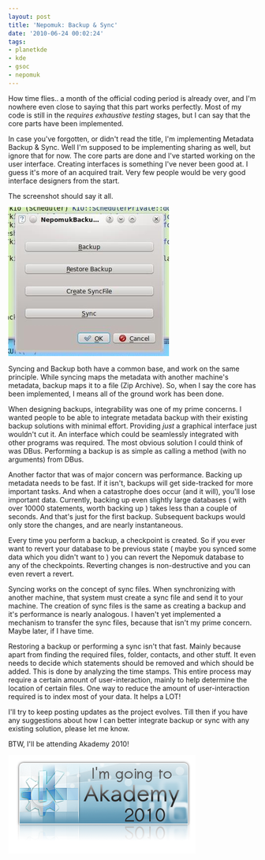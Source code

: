 ```yaml
---
layout: post
title: 'Nepomuk: Backup & Sync'
date: '2010-06-24 00:02:24'
tags:
- planetkde
- kde
- gsoc
- nepomuk
---
```


﻿How time flies.. a month of the official coding period is already over, and I'm nowhere even close to saying that this part works perfectly. Most of my code is still in the *requires exhaustive testing* stages, but I can say that the core parts have been implemented.

In case you've forgotten, or didn't read the title, I'm implementing Metadata Backup &amp; Sync. Well I'm supposed to be implementing sharing as well, but ignore that for now. The core parts are done and I've started working on the user interface. Creating interfaces is something I've never been good at. I guess it's more of an acquired trait. Very few people would be very good interface designers from the start.

The screenshot should say it all.

<img class="aligncenter" title="BackupSync screenshot" src="/blog/images/2010/06/24/backupsync.jpg" alt="Rudimentary Interface" width="326" height="302" />

Syncing and Backup both have a common base, and work on the same principle. While syncing maps the metadata with another machine's metadata, backup maps it to a file (Zip Archive). So, when I say the core has been implemented, I means all of the ground work has been done.

When designing backups, integrability was one of my prime concerns. I wanted people to be able to integrate metadata backup with their existing backup solutions with minimal effort. Providing *just* a graphical interface just wouldn't cut it. An interface which could be seamlessly integrated with other programs was required. The most obvious solution I could think of was DBus. Performing a backup is as simple as calling a method (with no arguments) from DBus.

Another factor that was of major concern was performance. Backing up metadata needs to be fast. If it isn't, backups will get side-tracked for more important tasks. And when a catastrophe does occur (and it will), you'll lose important data. Currently, backing up even slightly large databases ( with over 10000 statements, worth backing up ) takes less than a couple of seconds. And that's just for the first backup. Subsequent backups would only store the changes, and are nearly instantaneous.

Every time you perform a backup, a checkpoint is created. So if you ever want to revert your database to be previous state ( maybe you synced some data which you didn't want to ) you can revert the Nepomuk database to any of the checkpoints. Reverting changes is non-destructive and you can even revert a revert.

Syncing works on the concept of sync files. When synchronizing with another machine, that system must create a sync file and send it to your machine. The creation of sync files is the same as creating a backup and it's performance is nearly analogous. I haven't yet implemented a mechanism to transfer the sync files, because that isn't my prime concern. Maybe later, if I have time.

Restoring a backup or performing a sync isn't that fast. Mainly because apart from finding the required files, folder, contacts, and other stuff. It even needs to decide which statements should be removed and which should be added. This is done by analyzing the time stamps. This entire process may require a certain amount of user-interaction, mainly to help determine the location of certain files. One way to reduce the amount of user-interaction required is to index most of your data. It helps a LOT!

I'll try to keep posting updates as the project evolves. Till then if you have any suggestions about how I can better integrate backup or sync with any existing solution, please let me know.

BTW, I'll be attending Akademy 2010!

<img class="aligncenter" title="Attending Akademy" src="/blog/images/2010/06/24/igta2010.png" alt="Yes! I'll be there :)" width="380" height="200" />
